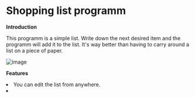 # Shopping list programm


__Introduction__
  
  This programm is a simple list. Write down the next desired item and the programm will add it to the list. It's way better than having to carry around a list on a piece of paper.
 
 ![image](https://user-images.githubusercontent.com/96242046/146382406-8e690040-4acf-47c9-b350-dc66d0d4053f.png)
   
   __Features__
     
   <li>You can edit the list from anywhere.</li>
   <li>
     

